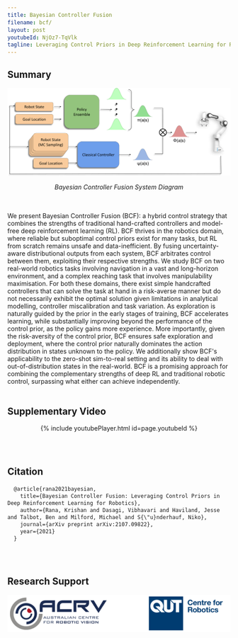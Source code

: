```yaml
---
title: Bayesian Controller Fusion
filename: bcf/
layout: post
youtubeId: NjOz7-TqVlk
tagline: Leveraging Control Priors in Deep Reinforcement Learning for Robotics
--- 
```


## Summary

<p align="center">
  <img src="/images/bcf_system.png" />
</p>
<p align="center">
    <em>Bayesian Controller Fusion System Diagram</em>
</p>

<br/><br/>
We present Bayesian Controller Fusion (BCF): a hybrid control strategy that combines the strengths of traditional hand-crafted controllers and model-free deep reinforcement learning (RL). BCF thrives in the robotics domain, where reliable but suboptimal control priors exist for many tasks, but RL from scratch remains unsafe and data-inefficient. By fusing uncertainty-aware distributional outputs from each system, BCF arbitrates control between them, exploiting their respective strengths. We study BCF on two real-world robotics tasks involving navigation in a vast and long-horizon environment, and a complex reaching task that involves manipulability maximisation. For both these domains, there exist simple handcrafted controllers that can solve the task at hand in a risk-averse manner but do not necessarily exhibit the optimal solution given limitations in analytical modelling, controller miscalibration and task variation. As exploration is naturally guided by the prior in the early stages of training, BCF accelerates learning, while substantially improving beyond the performance of the control prior, as the policy gains more experience. More importantly, given the risk-aversity of the control prior, BCF ensures safe exploration and deployment, where the control prior naturally dominates the action distribution in states unknown to the policy. We additionally show BCF's applicability to the zero-shot sim-to-real setting and its ability to deal with out-of-distribution states in the real-world. BCF is a promising approach for combining the complementary strengths of deep RL and traditional robotic control, surpassing what either can achieve independently.
<br/><br/>

## Supplementary Video

<p align="center">
  {% include youtubePlayer.html id=page.youtubeId %}
</p>
<br/><br/>

## Citation
```
  @article{rana2021bayesian,
    title={Bayesian Controller Fusion: Leveraging Control Priors in Deep Reinforcement Learning for Robotics},
    author={Rana, Krishan and Dasagi, Vibhavari and Haviland, Jesse and Talbot, Ben and Milford, Michael and S{\"u}nderhauf, Niko},
    journal={arXiv preprint arXiv:2107.09822},
    year={2021}
  }
```
<br/><br/>

## Research Support

<p align="center">
  <img src="/images/logos.png" />
</p>
